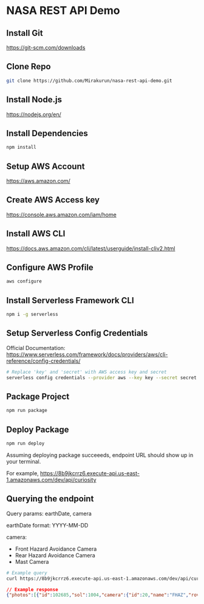 # NASA REST API Demo

## Install Git

https://git-scm.com/downloads

## Clone Repo

```bash
git clone https://github.com/Mirakurun/nasa-rest-api-demo.git
```

## Install Node.js

https://nodejs.org/en/

## Install Dependencies

```bash
npm install
```

## Setup AWS Account

https://aws.amazon.com/

## Create AWS Access key

https://console.aws.amazon.com/iam/home

## Install AWS CLI

https://docs.aws.amazon.com/cli/latest/userguide/install-cliv2.html

## Configure AWS Profile

```bash
aws configure
```

## Install Serverless Framework CLI

```bash
npm i -g serverless
```

## Setup Serverless Config Credentials

Official Documentation: https://www.serverless.com/framework/docs/providers/aws/cli-reference/config-credentials/

```bash
# Replace 'key' and 'secret' with AWS access key and secret
serverless config credentials --provider aws --key key --secret secret
```

## Package Project

```bash
npm run package
```

## Deploy Package

```bash
npm run deploy
```

Assuming deploying package succeeeds, endpoint URL should show up in your terminal.  

For example, https://8b9jkcrrz6.execute-api.us-east-1.amazonaws.com/dev/api/curiosity

## Querying the endpoint

Query params: earthDate, camera

earthDate format: YYYY-MM-DD

camera:
- Front Hazard Avoidance Camera
- Rear Hazard Avoidance Camera
- Mast Camera

```bash
# Example query
curl https://8b9jkcrrz6.execute-api.us-east-1.amazonaws.com/dev/api/curiosity?earthDate=2015-6-3&camera=Front%20Hazard%20Avoidance%20Camera
```

```json
// Example response
{"photos":[{"id":102685,"sol":1004,"camera":{"id":20,"name":"FHAZ","rover_id":5,"full_name":"Front Hazard Avoidance Camera"},"img_src":"http://mars.jpl.nasa.gov/msl-raw-images/proj/msl/redops/ods/surface/sol/01004/opgs/edr/fcam/FLB_486615455EDR_F0481570FHAZ00323M_.JPG","earth_date":"2015-06-03","rover":{"id":5,"name":"Curiosity","landing_date":"2012-08-06","launch_date":"2011-11-26","status":"active"}},{"id":102686,"sol":1004,"camera":{"id":20,"name":"FHAZ","rover_id":5,"full_name":"Front Hazard Avoidance Camera"},"img_src":"http://mars.jpl.nasa.gov/msl-raw-images/proj/msl/redops/ods/surface/sol/01004/opgs/edr/fcam/FRB_486615455EDR_F0481570FHAZ00323M_.JPG","earth_date":"2015-06-03","rover":{"id":5,"name":"Curiosity","landing_date":"2012-08-06","launch_date":"2011-11-26","status":"active"}}]}
```
